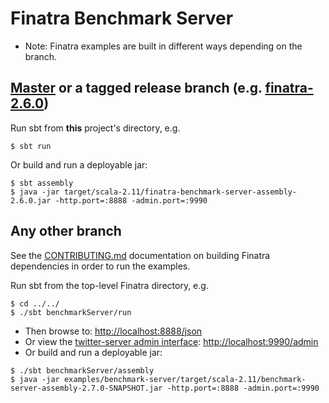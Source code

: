 # Finatra Benchmark Server

* Note: Finatra examples are built in different ways depending on the branch.

[Master](https://github.com/twitter/finatra/tree/master) or a tagged release branch (e.g. [finatra-2.6.0](https://github.com/twitter/finatra/tree/finatra-2.6.0))
----------------------------------------------------------
Run sbt from **this** project's directory, e.g.
```
$ sbt run

```
Or build and run a deployable jar:
```
$ sbt assembly
$ java -jar target/scala-2.11/finatra-benchmark-server-assembly-2.6.0.jar -http.port=:8888 -admin.port=:9990
```

Any other branch
----------------
See the [CONTRIBUTING.md](../../CONTRIBUTING.md#building-dependencies) documentation on building Finatra dependencies in order to run the examples.

Run sbt from the top-level Finatra directory, e.g.
```
$ cd ../../
$ ./sbt benchmarkServer/run
```
* Then browse to: [http://localhost:8888/json](http://localhost:8888/json)
* Or view the [twitter-server admin interface](https://twitter.github.io/twitter-server/Features.html#admin-http-interface): [http://localhost:9990/admin](http://localhost:9990/admin)
* Or build and run a deployable jar:
```
$ ./sbt benchmarkServer/assembly
$ java -jar examples/benchmark-server/target/scala-2.11/benchmark-server-assembly-2.7.0-SNAPSHOT.jar -http.port=:8888 -admin.port=:9990
```
